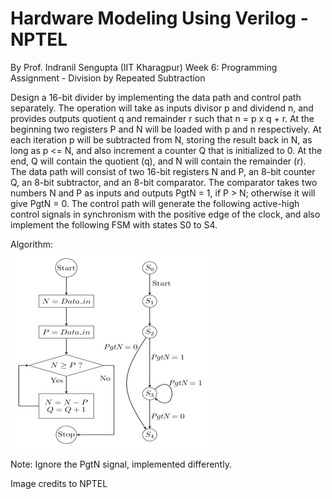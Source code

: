 # Hardware Modeling Using Verilog - NPTEL

By Prof. Indranil Sengupta (IIT Kharagpur)
Week 6: Programming Assignment - Division by Repeated Subtraction

Design a 16-bit divider by implementing the data path and control path separately. The operation will take as inputs divisor p and dividend n, and provides outputs quotient q and remainder r such that n = p x q + r. At the beginning two registers P and N will be loaded with p and n respectively. At each iteration p will be subtracted from N, storing the result back in N, as long as p <= N, and also increment a counter Q that is initialized to 0. At the end, Q will contain the quotient (q), and N will contain the remainder (r).  
The data path will consist of two 16-bit registers N and  P, an 8-bit counter Q,  an 8-bit subtractor,  and an 8-bit comparator. The comparator takes two numbers N and P as inputs and outputs PgtN = 1, if P > N; otherwise it will give PgtN = 0. The control path will generate the following active-high control signals in synchronism with the positive edge of the clock, and also implement the following FSM with states S0 to S4.

Algorithm:  
![Algorithm](files/algorithm.png "Algorithm")

Note: Ignore the PgtN signal, implemented differently.

Image credits to NPTEL